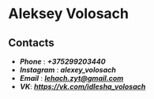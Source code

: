 # Aleksey Volosach

## Contacts
* ***Phone*** : ***+375299203440***
* ***Instagram*** : ***alexey_volosach***
* ***Email*** : ***lehach.zyt@gmail.com***
* ***VK***: ***https://vk.com/idlesha_volosach***
